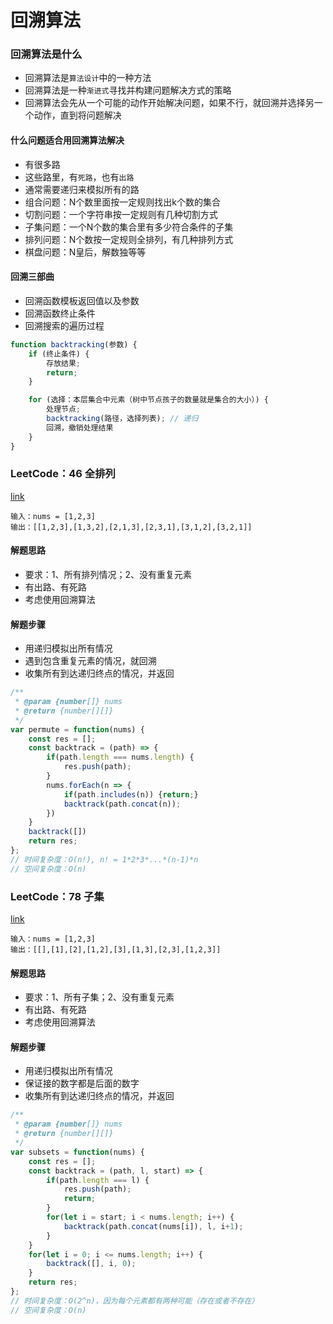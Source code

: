 # 回溯算法

### 回溯算法是什么
- 回溯算法是`算法设计`中的一种方法
- 回溯算法是一种`渐进式`寻找并构建问题解决方式的策略
- 回溯算法会先从一个可能的动作开始解决问题，如果不行，就回溯并选择另一个动作，直到将问题解决

#### 什么问题适合用回溯算法解决
- 有很多路
- 这些路里，有`死路`，也有`出路`
- 通常需要递归来模拟所有的路
- 组合问题：N个数里面按一定规则找出k个数的集合
- 切割问题：一个字符串按一定规则有几种切割方式
- 子集问题：一个N个数的集合里有多少符合条件的子集
- 排列问题：N个数按一定规则全排列，有几种排列方式
- 棋盘问题：N皇后，解数独等等

#### 回溯三部曲
- 回溯函数模板返回值以及参数
- 回溯函数终止条件
- 回溯搜索的遍历过程
```javascript
function backtracking(参数) {
    if (终止条件) {
        存放结果;
        return;
    }

    for (选择：本层集合中元素（树中节点孩子的数量就是集合的大小）) {
        处理节点;
        backtracking(路径，选择列表); // 递归
        回溯，撤销处理结果
    }
}

```

### LeetCode：46 全排列
[link](https://leetcode-cn.com/problems/permutations/)

```
输入：nums = [1,2,3]
输出：[[1,2,3],[1,3,2],[2,1,3],[2,3,1],[3,1,2],[3,2,1]]
```

#### 解题思路
- 要求：1、所有排列情况；2、没有重复元素
- 有出路、有死路
- 考虑使用回溯算法

#### 解题步骤
- 用递归模拟出所有情况
- 遇到包含重复元素的情况，就回溯
- 收集所有到达递归终点的情况，并返回

```javascript
/**
 * @param {number[]} nums
 * @return {number[][]}
 */
var permute = function(nums) {
    const res = [];
    const backtrack = (path) => {
        if(path.length === nums.length) {
            res.push(path);
        }
        nums.forEach(n => {
            if(path.includes(n)) {return;}
            backtrack(path.concat(n));
        })
    }
    backtrack([])
    return res;
};
// 时间复杂度：O(n!), n! = 1*2*3*...*(n-1)*n
// 空间复杂度：O(n)
```

### LeetCode：78 子集
[link](https://leetcode-cn.com/problems/subsets/)

```
输入：nums = [1,2,3]
输出：[[],[1],[2],[1,2],[3],[1,3],[2,3],[1,2,3]]
```

#### 解题思路
- 要求：1、所有子集；2、没有重复元素
- 有出路、有死路
- 考虑使用回溯算法

#### 解题步骤
- 用递归模拟出所有情况
- 保证接的数字都是后面的数字
- 收集所有到达递归终点的情况，并返回

```javascript
/**
 * @param {number[]} nums
 * @return {number[][]}
 */
var subsets = function(nums) {
    const res = [];
    const backtrack = (path, l, start) => {
        if(path.length === l) {
            res.push(path);
            return;
        }
        for(let i = start; i < nums.length; i++) {
            backtrack(path.concat(nums[i]), l, i+1);
        }
    }
    for(let i = 0; i <= nums.length; i++) {
        backtrack([], i, 0);
    }
    return res;
};
// 时间复杂度：O(2^n)，因为每个元素都有两种可能（存在或者不存在）
// 空间复杂度：O(n)
```